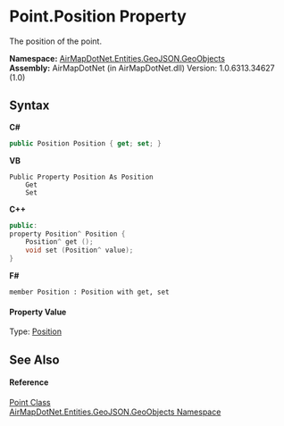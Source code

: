 # Point.Position Property 
 

The position of the point.

**Namespace:**&nbsp;<a href="N_AirMapDotNet_Entities_GeoJSON_GeoObjects">AirMapDotNet.Entities.GeoJSON.GeoObjects</a><br />**Assembly:**&nbsp;AirMapDotNet (in AirMapDotNet.dll) Version: 1.0.6313.34627 (1.0)

## Syntax

**C#**<br />
``` C#
public Position Position { get; set; }
```

**VB**<br />
``` VB
Public Property Position As Position
	Get
	Set
```

**C++**<br />
``` C++
public:
property Position^ Position {
	Position^ get ();
	void set (Position^ value);
}
```

**F#**<br />
``` F#
member Position : Position with get, set

```


#### Property Value
Type: <a href="T_AirMapDotNet_Entities_GeoJSON_Position">Position</a>

## See Also


#### Reference
<a href="T_AirMapDotNet_Entities_GeoJSON_GeoObjects_Point">Point Class</a><br /><a href="N_AirMapDotNet_Entities_GeoJSON_GeoObjects">AirMapDotNet.Entities.GeoJSON.GeoObjects Namespace</a><br />
